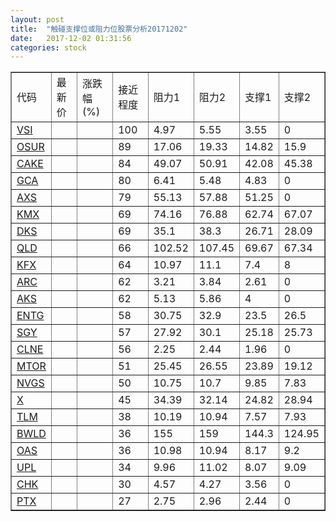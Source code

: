 ```yaml
---
layout: post
title:  "触碰支撑位或阻力位股票分析20171202"
date:   2017-12-02 01:31:56
categories: stock
---
```

<script type="text/javascript">
var stockList = []
stockList.push('gb_vsi');
stockList.push('gb_osur');
stockList.push('gb_cake');
stockList.push('gb_gca');
stockList.push('gb_axs');
stockList.push('gb_kmx');
stockList.push('gb_dks');
stockList.push('gb_qld');
stockList.push('gb_kfx');
stockList.push('gb_arc');
stockList.push('gb_aks');
stockList.push('gb_entg');
stockList.push('gb_sgy');
stockList.push('gb_clne');
stockList.push('gb_mtor');
stockList.push('gb_nvgs');
stockList.push('gb_x');
stockList.push('gb_tlm');
stockList.push('gb_bwld');
stockList.push('gb_oas');
stockList.push('gb_upl');
stockList.push('gb_chk');
stockList.push('gb_ptx');
</script>
<table border="1">
 <tr>
 <td>代码</td>
 <td>最新价</td>
 <td>涨跌幅(%)</td>
 <td>接近程度</td>
 <td>阻力1</td>
 <td>阻力2</td>
 <td>支撑1</td>
 <td>支撑2</td>
</tr>
  <tr id="vsi" class="green">
  <td><a href="http://stock.finance.sina.com.cn/usstock/quotes/VSI.html" target="_blank">VSI</a></td><td></td><td></td><td>100</td><td>4.97</td><td>5.55</td><td>3.55</td><td>0</td></tr>
  <tr id="osur" class="red">
  <td><a href="http://stock.finance.sina.com.cn/usstock/quotes/OSUR.html" target="_blank">OSUR</a></td><td></td><td></td><td>89</td><td>17.06</td><td>19.33</td><td>14.82</td><td>15.9</td></tr>
  <tr id="cake" class="red">
  <td><a href="http://stock.finance.sina.com.cn/usstock/quotes/CAKE.html" target="_blank">CAKE</a></td><td></td><td></td><td>84</td><td>49.07</td><td>50.91</td><td>42.08</td><td>45.38</td></tr>
  <tr id="gca" class="green">
  <td><a href="http://stock.finance.sina.com.cn/usstock/quotes/GCA.html" target="_blank">GCA</a></td><td></td><td></td><td>80</td><td>6.41</td><td>5.48</td><td>4.83</td><td>0</td></tr>
  <tr id="axs" class="green">
  <td><a href="http://stock.finance.sina.com.cn/usstock/quotes/AXS.html" target="_blank">AXS</a></td><td></td><td></td><td>79</td><td>55.13</td><td>57.88</td><td>51.25</td><td>0</td></tr>
  <tr id="kmx" class="green">
  <td><a href="http://stock.finance.sina.com.cn/usstock/quotes/KMX.html" target="_blank">KMX</a></td><td></td><td></td><td>69</td><td>74.16</td><td>76.88</td><td>62.74</td><td>67.07</td></tr>
  <tr id="dks" class="green">
  <td><a href="http://stock.finance.sina.com.cn/usstock/quotes/DKS.html" target="_blank">DKS</a></td><td></td><td></td><td>69</td><td>35.1</td><td>38.3</td><td>26.71</td><td>28.09</td></tr>
  <tr id="qld" class="green">
  <td><a href="http://stock.finance.sina.com.cn/usstock/quotes/QLD.html" target="_blank">QLD</a></td><td></td><td></td><td>66</td><td>102.52</td><td>107.45</td><td>69.67</td><td>67.34</td></tr>
  <tr id="kfx" class="green">
  <td><a href="http://stock.finance.sina.com.cn/usstock/quotes/KFX.html" target="_blank">KFX</a></td><td></td><td></td><td>64</td><td>10.97</td><td>11.1</td><td>7.4</td><td>8</td></tr>
  <tr id="arc" class="green">
  <td><a href="http://stock.finance.sina.com.cn/usstock/quotes/ARC.html" target="_blank">ARC</a></td><td></td><td></td><td>62</td><td>3.21</td><td>3.84</td><td>2.61</td><td>0</td></tr>
  <tr id="aks" class="red">
  <td><a href="http://stock.finance.sina.com.cn/usstock/quotes/AKS.html" target="_blank">AKS</a></td><td></td><td></td><td>62</td><td>5.13</td><td>5.86</td><td>4</td><td>0</td></tr>
  <tr id="entg" class="red">
  <td><a href="http://stock.finance.sina.com.cn/usstock/quotes/ENTG.html" target="_blank">ENTG</a></td><td></td><td></td><td>58</td><td>30.75</td><td>32.9</td><td>23.5</td><td>26.5</td></tr>
  <tr id="sgy" class="red">
  <td><a href="http://stock.finance.sina.com.cn/usstock/quotes/SGY.html" target="_blank">SGY</a></td><td></td><td></td><td>57</td><td>27.92</td><td>30.1</td><td>25.18</td><td>25.73</td></tr>
  <tr id="clne" class="red">
  <td><a href="http://stock.finance.sina.com.cn/usstock/quotes/CLNE.html" target="_blank">CLNE</a></td><td></td><td></td><td>56</td><td>2.25</td><td>2.44</td><td>1.96</td><td>0</td></tr>
  <tr id="mtor" class="green">
  <td><a href="http://stock.finance.sina.com.cn/usstock/quotes/MTOR.html" target="_blank">MTOR</a></td><td></td><td></td><td>51</td><td>25.45</td><td>26.55</td><td>23.89</td><td>19.12</td></tr>
  <tr id="nvgs" class="green">
  <td><a href="http://stock.finance.sina.com.cn/usstock/quotes/NVGS.html" target="_blank">NVGS</a></td><td></td><td></td><td>50</td><td>10.75</td><td>10.7</td><td>9.85</td><td>7.83</td></tr>
  <tr id="x" class="green">
  <td><a href="http://stock.finance.sina.com.cn/usstock/quotes/X.html" target="_blank">X</a></td><td></td><td></td><td>45</td><td>34.39</td><td>32.14</td><td>24.82</td><td>28.94</td></tr>
  <tr id="tlm" class="green">
  <td><a href="http://stock.finance.sina.com.cn/usstock/quotes/TLM.html" target="_blank">TLM</a></td><td></td><td></td><td>38</td><td>10.19</td><td>10.94</td><td>7.57</td><td>7.93</td></tr>
  <tr id="bwld" class="green">
  <td><a href="http://stock.finance.sina.com.cn/usstock/quotes/BWLD.html" target="_blank">BWLD</a></td><td></td><td></td><td>36</td><td>155</td><td>159</td><td>144.3</td><td>124.95</td></tr>
  <tr id="oas" class="red">
  <td><a href="http://stock.finance.sina.com.cn/usstock/quotes/OAS.html" target="_blank">OAS</a></td><td></td><td></td><td>36</td><td>10.98</td><td>10.94</td><td>8.17</td><td>9.2</td></tr>
  <tr id="upl" class="green">
  <td><a href="http://stock.finance.sina.com.cn/usstock/quotes/UPL.html" target="_blank">UPL</a></td><td></td><td></td><td>34</td><td>9.96</td><td>11.02</td><td>8.07</td><td>9.09</td></tr>
  <tr id="chk" class="red">
  <td><a href="http://stock.finance.sina.com.cn/usstock/quotes/CHK.html" target="_blank">CHK</a></td><td></td><td></td><td>30</td><td>4.57</td><td>4.27</td><td>3.56</td><td>0</td></tr>
  <tr id="ptx" class="red">
  <td><a href="http://stock.finance.sina.com.cn/usstock/quotes/PTX.html" target="_blank">PTX</a></td><td></td><td></td><td>27</td><td>2.75</td><td>2.96</td><td>2.44</td><td>0</td></tr>
</table>
